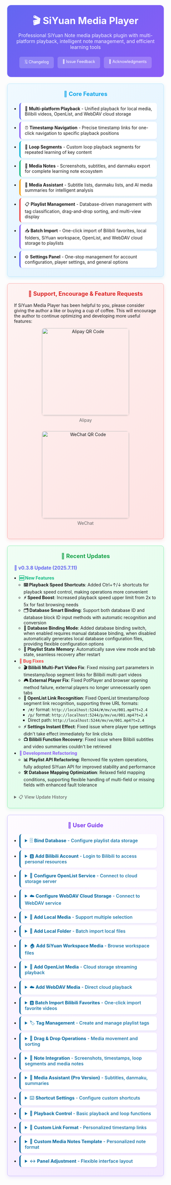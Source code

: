 <div class="sy__outline" style="max-width: 800px; margin: 0 auto;">
    <div style="text-align: center; padding: 2em; background: linear-gradient(135deg, #6366f1, #8b5cf6); border-radius: 12px;">
        <h1 style="color: white; margin: 0; font-size: 2.2em;">🎬 SiYuan Media Player</h1>
        <div style="color: rgba(255,255,255,0.9); margin-top: 0.5em; font-size: 1.1em;">Professional SiYuan Note media playback plugin with multi-platform playback, intelligent note management, and efficient learning tools</div>
        <div style="margin-top: 1.5em; display: flex; justify-content: center; gap: 12px; flex-wrap: wrap;">
            <a href="https://github.com/mm-o/siyuan-media-player/blob/main/CHANGELOG.md"
               style="padding: 8px 16px; background: rgba(255,255,255,0.2); color: white; border-radius: 6px; text-decoration: none; font-size: 0.9em;">🗓 Changelog</a>
               <a href="https://github.com/mm-o/siyuan-media-player/issues"
               style="padding: 8px 16px; background: rgba(255,255,255,0.2); color: white; border-radius: 6px; text-decoration: none; font-size: 0.9em;">💬 Issue Feedback</a>
            <a href="https://vcne5rvqxi9z.feishu.cn/wiki/HOKAw3KTiigaVukvcencOUh7nEb"
               style="padding: 8px 16px; background: rgba(255,255,255,0.2); color: white; border-radius: 6px; text-decoration: none; font-size: 0.9em;">👏 Acknowledgments</a>
        </div>
    </div>
    <div style="margin-top: 1.5em; padding: 1.5em; background: linear-gradient(135deg, #f0f9ff, #e0f2fe); border: 1px solid #bae6fd; border-radius: 8px; box-shadow: 0 4px 12px rgba(14,165,233,0.15);">
        <h2 style="color: #0ea5e9; margin: 0 0 1em; text-align: center; font-size: 1.3em;">🚀 Core Features</h2>
        <ul style="margin: 0; padding-left: 1.2em;">
            <li style="margin: 0.5em 0; padding: 10px 14px; background: white; border-radius: 8px; border-left: 4px solid #6366f1; box-shadow: 0 2px 4px rgba(99,102,241,0.08);">🎥 <strong>Multi-platform Playback</strong> - Unified playback for local media, Bilibili videos, OpenList, and WebDAV cloud storage</li>
            <li style="margin: 0.5em 0; padding: 10px 14px; background: white; border-radius: 8px; border-left: 4px solid #8b5cf6; box-shadow: 0 2px 4px rgba(139,92,246,0.08);">⏰ <strong>Timestamp Navigation</strong> - Precise timestamp links for one-click navigation to specific playback positions</li>
            <li style="margin: 0.5em 0; padding: 10px 14px; background: white; border-radius: 8px; border-left: 4px solid #06b6d4; box-shadow: 0 2px 4px rgba(6,182,212,0.08);">🔄 <strong>Loop Segments</strong> - Custom loop playback segments for repeated learning of key content</li>
            <li style="margin: 0.5em 0; padding: 10px 14px; background: white; border-radius: 8px; border-left: 4px solid #10b981; box-shadow: 0 2px 4px rgba(16,185,129,0.08);">📔 <strong>Media Notes</strong> - Screenshots, subtitles, and danmaku export for complete learning note ecosystem</li>
            <li style="margin: 0.5em 0; padding: 10px 14px; background: white; border-radius: 8px; border-left: 4px solid #f59e0b; box-shadow: 0 2px 4px rgba(245,158,11,0.08);">🤖 <strong>Media Assistant</strong> - Subtitle lists, danmaku lists, and AI media summaries for intelligent analysis</li>
            <li style="margin: 0.5em 0; padding: 10px 14px; background: white; border-radius: 8px; border-left: 4px solid #ef4444; box-shadow: 0 2px 4px rgba(239,68,68,0.08);">📋 <strong>Playlist Management</strong> - Database-driven management with tag classification, drag-and-drop sorting, and multi-view display</li>
            <li style="margin: 0.5em 0; padding: 10px 14px; background: white; border-radius: 8px; border-left: 4px solid #8b5cf6; box-shadow: 0 2px 4px rgba(139,92,246,0.08);">📥 <strong>Batch Import</strong> - One-click import of Bilibili favorites, local folders, SiYuan workspace, OpenList, and WebDAV cloud storage to playlists</li>
            <li style="margin: 0.5em 0; padding: 10px 14px; background: white; border-radius: 8px; border-left: 4px solid #6366f1; box-shadow: 0 2px 4px rgba(99,102,241,0.08);">⚙️ <strong>Settings Panel</strong> - One-stop management for account configuration, player settings, and general options</li>
        </ul>
    </div>
    <div style="margin-top: 1.5em; padding: 1.5em; background: linear-gradient(135deg, #fef3f2, #fee2e2); border: 1px solid #fca5a5; border-radius: 8px; box-shadow: 0 4px 12px rgba(239,68,68,0.15);">
        <h2 style="color: #dc2626; margin: 0 0 1em; text-align: center; font-size: 1.3em;">🧧 Support, Encourage & Feature Requests</h2>
        <p style="margin: 0.5em 0;">If SiYuan Media Player has been helpful to you, please consider giving the author a like or buying a cup of coffee. This will encourage the author to continue optimizing and developing more useful features:</p>
        <div style="margin: 1em 0; text-align: center; display: flex; justify-content: space-around; flex-wrap: wrap; gap: 20px;">
            <div style="text-align: center;">
                <img src="/plugins/siyuan-media-player/assets/images/alipay.jpg"
                     alt="Alipay QR Code"
                     style="width: 280px; border-radius: 8px; box-shadow: 0 2px 4px rgba(0,0,0,0.1);">
                <p style="margin: 0.5em 0; color: #666;">Alipay</p>
            </div>
            <div style="text-align: center;">
                <img src="/plugins/siyuan-media-player/assets/images/wechat.jpg"
                     alt="WeChat QR Code"
                     style="width: 280px; border-radius: 8px; box-shadow: 0 2px 4px rgba(0,0,0,0.1);">
                <p style="margin: 0.5em 0; color: #666;">WeChat</p>
            </div>
        </div>
  </div>
    <div style="margin-top: 1.5em; padding: 1.5em; background: linear-gradient(135deg, #f0fdf4, #dcfce7); border: 1px solid #86efac; border-radius: 8px; box-shadow: 0 4px 12px rgba(34,197,94,0.15);">
        <h2 style="color: #16a34a; margin: 0 0 1em; text-align: center; font-size: 1.3em;">🚀 Recent Updates</h2>

<strong style="color: #6366f1; font-size: 1.1em;">📅 v0.3.8 Update (2025.7.11)</strong>
<ul style="margin: 0.5em 0; padding-left: 1.2em;">
<li style="margin: 0.3em 0;"><strong style="color: #10b981;">🆕 New Features</strong>
<ul style="margin: 0.2em 0; padding-left: 1em;">
<li><strong>⌨️ Playback Speed Shortcuts</strong>: Added Ctrl+↑/↓ shortcuts for playback speed control, making operations more convenient</li>
<li><strong>⚡ Speed Boost</strong>: Increased playback speed upper limit from 2x to 5x for fast browsing needs</li>
<li><strong>🗂️ Database Smart Binding</strong>: Support both database ID and database block ID input methods with automatic recognition and conversion</li>
<li><strong>🔗 Database Binding Mode</strong>: Added database binding switch, when enabled requires manual database binding, when disabled automatically generates local database configuration files, providing flexible configuration options</li>
<li><strong>💾 Playlist State Memory</strong>: Automatically save view mode and tab state, seamless recovery after restart</li>
</ul>
</li>
<li style="margin: 0.3em 0;"><strong style="color: #ef4444;">🐛 Bug Fixes</strong>
<ul style="margin: 0.2em 0; padding-left: 1em;">
<li><strong>🎬 Bilibili Multi-Part Video Fix</strong>: Fixed missing part parameters in timestamp/loop segment links for Bilibili multi-part videos</li>
<li><strong>🎮 External Player Fix</strong>: Fixed PotPlayer and browser opening method failure, external players no longer unnecessarily open tabs</li>
<li><strong>🔗 OpenList Link Recognition</strong>: Fixed OpenList timestamp/loop segment link recognition, supporting three URL formats:
<ul style="margin: 0.2em 0; padding-left: 1em;">
<li><code>/#/</code> format: <code>http://localhost:5244/#/mv/ve/001.mp4?t=2.4</code></li>
<li><code>/p/</code> format: <code>http://localhost:5244/p/mv/ve/001.mp4?t=2.4</code></li>
<li>Direct path: <code>http://localhost:5244/mv/ve/001.mp4?t=2.4</code></li>
</ul>
</li>
<li><strong>⚡ Settings Instant Effect</strong>: Fixed issue where player type settings didn't take effect immediately for link clicks</li>
<li><strong>📺 Bilibili Function Recovery</strong>: Fixed issue where Bilibili subtitles and video summaries couldn't be retrieved</li>
</ul>
</li>
<li style="margin: 0.3em 0;"><strong style="color: #8b5cf6;">🔧 Development Refactoring</strong>
<ul style="margin: 0.2em 0; padding-left: 1em;">
<li><strong>📊 Playlist API Refactoring</strong>: Removed file system operations, fully adopted SiYuan API for improved stability and performance</li>
<li><strong>🛠️ Database Mapping Optimization</strong>: Relaxed field mapping conditions, supporting flexible handling of multi-field or missing fields with enhanced fault tolerance</li>
</ul>
</li>
</ul>
<details style="margin-top: 1.5em;">
<summary style="color: #666; cursor: pointer; font-weight: 500;">📋 View Update History</summary>
<div style="margin-top: 1em; padding-top: 1em; border-top: 1px solid #e0e7ff;">

<strong style="color: #6366f1; font-size: 1.1em;">📅 v0.3.7 Update (2025.7.8)</strong>
<ul style="margin: 0.5em 0; padding-left: 1.2em;">
<li style="margin: 0.3em 0;"><strong style="color: #ef4444;">🐛 Bug Fixes</strong>
<ul style="margin: 0.2em 0; padding-left: 1em;">
<li><strong>📊 Playlist Database Optimization</strong>: Fixed database field specification issues, single/multi-select options now have correct color identification, auto-create gallery view</li>
<li><strong>🔄 Drag-and-Drop Sorting Fix</strong>: Fixed issue where playlist couldn't load after drag-and-drop sorting, ensuring data integrity in multi-tag environments</li>
</ul>
</li>
<li style="margin: 0.3em 0;"><strong style="color: #8b5cf6;">🔧 Development Refactoring</strong>
<ul style="margin: 0.2em 0; padding-left: 1em;">
<li><strong>⚡ Documentation Rewrite</strong>: Optimized documentation styling, added database configuration, account configuration methods</li>
</ul>
</li>
</ul>
<hr style="margin: 1.5em 0; border: none; border-top: 1px solid #e0e7ff;">
<strong style="color: #6366f1; font-size: 1.1em;">📅 v0.3.6 Update (2025.7.5)</strong>
<ul style="margin: 0.5em 0; padding-left: 1.2em;">
<li style="margin: 0.3em 0;"><strong style="color: #10b981;">🆕 New Features</strong>
<ul style="margin: 0.2em 0; padding-left: 1em;">
<li><strong>☁️ WebDAV Cloud Storage Support</strong>: Added WebDAV cloud storage integration including settings panel configuration, tag menu browsing options, direct streaming playback, timestamp links and loop segments support</li>
<li><strong>🎛️ Top Quick Menu</strong>: Added purple TV icon in top bar for quick settings access</li>
<li><strong>🎨 Dedicated Icons</strong>: Added dedicated SVG icons for OpenList and WebDAV services</li>
</ul>
</li>
<li style="margin: 0.3em 0;"><strong style="color: #f59e0b;">✨ Feature Improvements</strong>
<ul style="margin: 0.2em 0; padding-left: 1em;">
<li><strong>🖼️ Image Localization</strong>: Automatically convert cover images and artist avatars to local resources, improving loading speed and offline display support</li>
<li><strong>📔 Media Notes Enhancement</strong>: Newly created documents automatically open in right-side tabs</li>
<li><strong>🔄 Loop Function Enhancement</strong>: Added mutual exclusion between single loop and playlist loop settings</li>
<li><strong>📝 Terminology Optimization</strong>: Updated "Loop Count" to "Segment Loop Count", "Pause After Loop" to "Pause After Segment Loop"</li>
<li><strong>📁 SiYuan Workspace Relative Path</strong>: SiYuan workspace media now uses relative paths for timestamp and loop segment links, consistent with SiYuan workspace menu item path format, improving portability and workspace independence</li>
</ul>
</li>
<li style="margin: 0.3em 0;"><strong style="color: #ef4444;">🐛 Bug Fixes</strong>
<ul style="margin: 0.2em 0; padding-left: 1em;">
<li><strong>🔗 Bilibili Timestamp Links</strong>: Fixed timestamp link generation using playback URLs instead of standard links</li>
<li><strong>📤 Export Functions</strong>: Fixed subtitle, danmaku, and AI summary export functionality</li>
<li><strong>📔 Media Notes</strong>: Fixed document creation failure issue</li>
<li><strong>📸 Screenshot Function</strong>: Fixed screenshot with timestamp option not working</li>
<li><strong>🏷️ Playlist Tag Menu</strong>: Fixed right-click menu rename function not hiding menu after click</li>
<li><strong>🔄 Loop Functions</strong>: Fixed single loop not working for Bilibili videos, playlist loop loading next media but remaining paused, enhanced Bilibili multi-part video series support</li>
<li><strong>🎨 Style Scope</strong>: Fixed SCSS selector affecting SiYuan's scrollbar</li>
</ul>
</li>
<li style="margin: 0.3em 0;"><strong style="color: #8b5cf6;">🔧 Technical Improvements</strong>
<ul style="margin: 0.2em 0; padding-left: 1em;">
<li>Unified core module code structure for improved stability and performance</li>
<li>Implemented muted autoplay bypass strategy for reliable playlist loop</li>
<li>Unified loop mechanism across all media types</li>
</ul>
</li>
</ul>
<hr style="margin: 1.5em 0; border: none; border-top: 1px solid #e0e7ff;">
<strong style="color: #6366f1; font-size: 1.1em;">📅 v0.3.5 Update (2025.7.2)</strong>
<div style="margin: 0.5em 0; padding: 0.8em; background: #fef3f2; border-left: 4px solid #f87171; border-radius: 4px;">
<strong style="color: #dc2626;">⚠️ Important Notice: Due to major refactoring, this update causes incompatibility with playlist and settings configurations!</strong><br>
📋 Please backup your data before updating. Config file location: <code>data\storage\petal\siyuan-media-player\config.json</code><br>
🔄 You will need to reconfigure playlists and related settings after updating
</div>
<ul style="margin: 0.5em 0; padding-left: 1.2em;">
<li style="margin: 0.2em 0;"><strong>📋 Playlist Refactoring</strong>: Optimized playlist component structure and performance for better responsiveness with large media collections</li>
<li style="margin: 0.2em 0;"><strong>⚙️ Settings Component Refactoring</strong>: Removed complex styles, simplified to intuitive toggle switch interface, unified component processing logic, significantly improved configuration efficiency, added real-time display of database avid and notebook ID, removed save and reset buttons, implemented real-time saving with individual reset</li>
<li style="margin: 0.2em 0;"><strong>📚 Database Configuration Sync</strong>: Playlist configurations automatically sync to database, ensuring data consistency</li>
<li style="margin: 0.2em 0;"><strong>🎯 Drag & Drop Enhancement</strong>: Support drag & drop media items for sorting and cross-tab movement, support drag & drop playlist tabs for reordering, removed traditional sort buttons, unified with drag & drop operations</li>
<li style="margin: 0.2em 0;"><strong>📷 Screenshot Function Fix</strong>: Fixed screenshot with timestamp feature, ensuring proper screenshot-timestamp association</li>
<li style="margin: 0.2em 0;"><strong>🏷️ Visual Tag Optimization</strong>: Added visual source and type tags for playlist items, making interface more intuitive and beautiful</li>
<li style="margin: 0.2em 0;"><strong>👨‍💼 Account Style Optimization</strong>: Improved Bilibili account display styling for better user experience</li>
<li style="margin: 0.2em 0;"><strong>💬 SiYuan Workspace Enhancement</strong>: Complete browsing of SiYuan Note workspace file system, supporting browsing and playing media files from all folders</li>
<li style="margin: 0.2em 0;"><strong>🔗 Media Notes URL Fix</strong>: Fixed issue where Bilibili media notes used playback URLs instead of standard links</li>
<li style="margin: 0.2em 0;"><strong>🧹 Feature Streamlining</strong>: Removed built-in script loading functionality, recommend using SiYuan's built-in JS script feature</li>
<li style="margin: 0.2em 0;"><strong>🔄 Cloud Storage Refactoring</strong>: Refactored AList cloud storage functionality to OpenList, providing unified cloud storage interface with improved compatibility and stability</li>
<li style="margin: 0.2em 0;"><strong>⚡ Code Optimization</strong>: Extremely simplified core code, cleaned up redundant logic, reduced plugin size</li>
<li style="margin: 0.2em 0;"><strong>🎯 Core Focus</strong>: Focus on media playback and note integration features, improving stability and performance</li>
</ul>

</div>
</details>
</div>
    <div style="margin-top: 1.5em; padding: 1.5em; background: linear-gradient(135deg, #fefbff, #f3e8ff); border: 1px solid #c4b5fd; border-radius: 8px; box-shadow: 0 4px 12px rgba(139,92,246,0.15);">
        <h2 style="color: #7c3aed; margin: 0 0 1em; text-align: center; font-size: 1.3em;">📖 User Guide</h2>
        <ul style="margin: 0; padding-left: 1.2em;">
            <li style="margin: 0.5em 0; padding: 10px 14px; background: white; border-radius: 8px; border-left: 4px solid #0369a1; box-shadow: 0 2px 4px rgba(124,58,237,0.08);">
<details>
                <summary style="color: #0369a1; cursor: pointer; font-weight: 500; font-size: 1.05em;">🗄️ <strong>Bind Database</strong> - Configure playlist data storage</summary>
                <div style="margin-top: 0.8em; padding-top: 0.8em; border-top: 1px solid #f3e8ff;">
                1. Select a database block, click the database icon or right-click > Copy > Copy ID<br>
                2. Open SiYuan Media Player settings panel<br>
                3. Find "Playlist Database" in the "General" tab<br>
                4. Paste the database block ID copied in step 1 to bind the database<br>
                5. After successful binding, all playlist data will sync to the specified database<br>
                6. Supports auto-creation of gallery view for intuitive media list management
                </div>
                </details>
            </li>
            <li style="margin: 0.5em 0; padding: 10px 14px; background: white; border-radius: 8px; border-left: 4px solid #0369a1; box-shadow: 0 2px 4px rgba(124,58,237,0.08);">
<details>
                <summary style="color: #0369a1; cursor: pointer; font-weight: 500; font-size: 1.05em;">🅱️ <strong>Add Bilibili Account</strong> - Login to Bilibili to access personal resources</summary>
                <div style="margin-top: 0.8em; padding-top: 0.8em; border-top: 1px solid #f3e8ff;">
                1. Find the "Bilibili Account" section in the settings panel<br>
                2. Click the "Login to Bilibili Account" button<br>
                3. Scan the displayed QR code (using Bilibili mobile app)<br>
                4. After successful login, you can watch Bilibili videos and batch add favorites
                </div>
</details>
            </li>
            <li style="margin: 0.5em 0; padding: 10px 14px; background: white; border-radius: 8px; border-left: 4px solid #0369a1; box-shadow: 0 2px 4px rgba(124,58,237,0.08);">
<details>
                <summary style="color: #0369a1; cursor: pointer; font-weight: 500; font-size: 1.05em;">🔗 <strong>Configure OpenList Service</strong> - Connect to cloud storage server</summary>
                <div style="margin-top: 0.8em; padding-top: 0.8em; border-top: 1px solid #f3e8ff;">
                1. Find the "OpenList Configuration" section in the settings panel<br>
                2. Fill in the OpenList server address (e.g., http://localhost:5244)<br>
                3. Enter username and password<br>
                4. After successful configuration, you can directly browse and play media files from OpenList
                </div>
</details>
            </li>
            <li style="margin: 0.5em 0; padding: 10px 14px; background: white; border-radius: 8px; border-left: 4px solid #0369a1; box-shadow: 0 2px 4px rgba(3,105,161,0.08);">
<details>
                <summary style="color: #0369a1; cursor: pointer; font-weight: 500; font-size: 1.05em;">☁️ <strong>Configure WebDAV Cloud Storage</strong> - Connect to WebDAV service</summary>
                <div style="margin-top: 0.8em; padding-top: 0.8em; border-top: 1px solid #e0f2fe;">
                1. Find the "WebDAV Configuration" section in the settings panel<br>
                2. Fill in the WebDAV server address<br>
                3. Enter username and password<br>
                4. Supports mainstream WebDAV services like Jianguoyun (坚果云), NextCloud<br>
                5. After successful configuration, you can directly browse and play media files from WebDAV
                </div>
</details>
            </li>
            <li style="margin: 0.5em 0; padding: 10px 14px; background: white; border-radius: 8px; border-left: 4px solid #0369a1; box-shadow: 0 2px 4px rgba(3,105,161,0.08);">
<details>
                <summary style="color: #0369a1; cursor: pointer; font-weight: 500; font-size: 1.05em;">📁 <strong>Add Local Media</strong> - Support multiple selection</summary>
                <div style="margin-top: 0.8em; padding-top: 0.8em; border-top: 1px solid #e0f2fe;">
                1. Click the "Add" button at the bottom of the playlist<br>
                2. Select the media files you want to add in the file manager<br>
                3. Click "Open" to add them to the playlist<br>
                4. Supports single and multiple selection<br>
                5. System automatically detects subtitle files with the same name
                </div>
</details>
            </li>
            <li style="margin: 0.5em 0; padding: 10px 14px; background: white; border-radius: 8px; border-left: 4px solid #0369a1; box-shadow: 0 2px 4px rgba(3,105,161,0.08);">
<details>
                <summary style="color: #0369a1; cursor: pointer; font-weight: 500; font-size: 1.05em;">📂 <strong>Add Local Folder</strong> - Batch import local files</summary>
                <div style="margin-top: 0.8em; padding-top: 0.8em; border-top: 1px solid #e0f2fe;">
                1. Click the "+" on the playlist tab to open the menu<br>
                2. Click "Add Local Folder"<br>
                3. Select the folder you want to add in the file browser<br>
                4. Click the "Select Folder" button<br>
                5. System will automatically scan and batch import all qualified media files
                </div>
</details>
            </li>
            <li style="margin: 0.5em 0; padding: 10px 14px; background: white; border-radius: 8px; border-left: 4px solid #0369a1; box-shadow: 0 2px 4px rgba(3,105,161,0.08);">
<details>
                <summary style="color: #0369a1; cursor: pointer; font-weight: 500; font-size: 1.05em;">🏠 <strong>Add SiYuan Workspace Media</strong> - Browse workspace files</summary>
                <div style="margin-top: 0.8em; padding-top: 0.8em; border-top: 1px solid #e0f2fe;">
                1. Click the "+" on the playlist tab to open the menu<br>
                2. Click "Add SiYuan Workspace" to add SiYuan workspace to the playlist<br>
                3. SiYuan workspace media uses relative paths for easy workspace migration
                </div>
</details>
            </li>
            <li style="margin: 0.5em 0; padding: 10px 14px; background: white; border-radius: 8px; border-left: 4px solid #0369a1; box-shadow: 0 2px 4px rgba(3,105,161,0.08);">
<details>
                <summary style="color: #0369a1; cursor: pointer; font-weight: 500; font-size: 1.05em;">🔗 <strong>Add OpenList Media</strong> - Cloud storage streaming playback</summary>
                <div style="margin-top: 0.8em; padding-top: 0.8em; border-top: 1px solid #e0f2fe;">
                1. Ensure OpenList server connection is configured<br>
                2. Click the "+" on the playlist tab to open the menu<br>
                3. Click "Add OpenList Cloud"<br>
                4. Media will stream directly without downloading to local storage
                </div>
</details>
            </li>
            <li style="margin: 0.5em 0; padding: 10px 14px; background: white; border-radius: 8px; border-left: 4px solid #0369a1; box-shadow: 0 2px 4px rgba(3,105,161,0.08);">
<details>
                <summary style="color: #0369a1; cursor: pointer; font-weight: 500; font-size: 1.05em;">☁️ <strong>Add WebDAV Media</strong> - Direct cloud playback</summary>
                <div style="margin-top: 0.8em; padding-top: 0.8em; border-top: 1px solid #e0f2fe;">
                1. Ensure WebDAV cloud storage connection is configured<br>
                2. Click the "+" on the playlist tab to open the menu<br>
                3. Click "Add WebDAV Cloud"<br>
                4. Media will stream directly without downloading to local storage
                </div>
</details>
            </li>
            <li style="margin: 0.5em 0; padding: 10px 14px; background: white; border-radius: 8px; border-left: 4px solid #0369a1; box-shadow: 0 2px 4px rgba(3,105,161,0.08);">
<details>
                <summary style="color: #0369a1; cursor: pointer; font-weight: 500; font-size: 1.05em;">🅱️ <strong>Batch Import Bilibili Favorites</strong> - One-click import favorite videos</summary>
                <div style="margin-top: 0.8em; padding-top: 0.8em; border-top: 1px solid #e0f2fe;">
                1. Ensure Bilibili account is logged in<br>
                2. Click the "+" on the playlist tab to open the menu<br>
                3. Click "Add Bilibili Favorites"<br>
                3. Select the favorites folder to import<br>
                4. System will batch import all videos from the favorites folder
                </div>
</details>
            </li>
            <li style="margin: 0.5em 0; padding: 10px 14px; background: white; border-radius: 8px; border-left: 4px solid #0369a1; box-shadow: 0 2px 4px rgba(3,105,161,0.08);">
<details>
                <summary style="color: #0369a1; cursor: pointer; font-weight: 500; font-size: 1.05em;">🏷️ <strong>Tag Management</strong> - Create and manage playlist tags</summary>
                <div style="margin-top: 0.8em; padding-top: 0.8em; border-top: 1px solid #e0f2fe;">
                1. Click the "+" button at the top of the playlist to create a new tag<br>
                2. Enter tag name and confirm<br>
                3. <strong>Rename tag</strong>: Right-click the tag > Select "Rename"<br>
                4. <strong>Delete tag</strong>: Right-click the tag > Select "Delete" to remove tag and media under it<br>
                5. <strong>Clear tag</strong>: Right-click the tag > Select "Clear" to clear media under the tag
                </div>
</details>
            </li>
            <li style="margin: 0.5em 0; padding: 10px 14px; background: white; border-radius: 8px; border-left: 4px solid #0369a1; box-shadow: 0 2px 4px rgba(3,105,161,0.08);">
                <details>
                <summary style="color: #0369a1; cursor: pointer; font-weight: 500; font-size: 1.05em;">🔄 <strong>Drag & Drop Operations</strong> - Media movement and sorting</summary>
                <div style="margin-top: 0.8em; padding-top: 0.8em; border-top: 1px solid #e0f2fe;">
                <strong>Drag media items:</strong><br>
                1. <strong>Move between tags</strong>: Drag media items from one tag to another<br>
                <strong>Drag sorting:</strong><br>
                1. <strong>Media sorting</strong>: Drag media items within the same tag to adjust playback order<br>
                2. <strong>Tag sorting</strong>: Drag tag headers to adjust tag display order<br>
                3. Sort order is automatically saved to database
                </div>
</details>
            </li>
            <li style="margin: 0.5em 0; padding: 10px 14px; background: white; border-radius: 8px; border-left: 4px solid #0369a1; box-shadow: 0 2px 4px rgba(3,105,161,0.08);">
<details>
                <summary style="color: #0369a1; cursor: pointer; font-weight: 500; font-size: 1.05em;">📝 <strong>Note Integration</strong> - Screenshots, timestamps, loop segments and media notes</summary>
                <div style="margin-top: 0.8em; padding-top: 0.8em; border-top: 1px solid #e0f2fe;">
                <strong>Create screenshots (with timestamp):</strong><br>
                1. Play video to the position you want to screenshot<br>
                2. Click the screenshot button to create screenshot<br>
                3. Screenshot will include timestamp based on settings<br><br>
                <strong>Create timestamps and loop segments:</strong><br>
                1. Play video to the position you want to mark<br>
                2. Click timestamp button to create timestamp link<br>
                3. <strong>Create loop segment</strong>:<br>
                   - Click loop segment button to set start point<br>
                   - Play to end position and click again to set end point<br>
                   - Can set loop count and whether to pause after loop<br>
                4. Generated links will be inserted at specified location or copied to clipboard based on settings<br><br>
                <strong>Create media notes:</strong><br>
                1. Play the media you want to take notes on<br>
                2. Click the "Media Notes" button in the control bar (or use shortcut key)<br>
                3. System creates notes based on custom template, including media info, timestamp, thumbnail, etc.<br>
                4. Notes can be inserted into current document or created in specified notebook
                </div>
</details>
            </li>
            <li style="margin: 0.5em 0; padding: 10px 14px; background: white; border-radius: 8px; border-left: 4px solid #0369a1; box-shadow: 0 2px 4px rgba(3,105,161,0.08);">
<details>
                <summary style="color: #0369a1; cursor: pointer; font-weight: 500; font-size: 1.05em;">🧠 <strong>Media Assistant (Pro Version)</strong> - Subtitles, danmaku, summaries</summary>
                <div style="margin-top: 0.8em; padding-top: 0.8em; border-top: 1px solid #e0f2fe;">
                1. Click the "Media Assistant" button while playing video<br>
                2. <strong>Subtitle list</strong>: Browse and search subtitle content, click to jump<br>
                3. <strong>Video summary</strong>: View AI-generated content overview<br>
                4. <strong>Danmaku list</strong>: Browse video danmaku list, needs to be enabled in settings<br>
                5. <strong>One-click export</strong>: Export assistant content to notes
                </div>
</details>
            </li>
            <li style="margin: 0.5em 0; padding: 10px 14px; background: white; border-radius: 8px; border-left: 4px solid #0369a1; box-shadow: 0 2px 4px rgba(3,105,161,0.08);">
<details>
                <summary style="color: #0369a1; cursor: pointer; font-weight: 500; font-size: 1.05em;">⌨️ <strong>Shortcut Settings</strong> - Configure custom shortcuts</summary>
                <div style="margin-top: 0.8em; padding-top: 0.8em; border-top: 1px solid #e0f2fe;">
                1. Open SiYuan Settings > Shortcuts<br>
                2. Search for "Media Player" or "siyuan-media-player"<br>
                3. Set shortcuts for the following functions:<br>
                   - <strong>⏱️ Add Timestamp</strong>: Quickly generate current time link<br>
                   - <strong>🔄 Loop Segment</strong>: Set loop playback interval<br>
                   - <strong>📸 Screenshot</strong>: Capture video frame<br>
                   - <strong>📔 Media Notes</strong>: Quickly create notes<br>
                   - <strong>🧠 Open Media Player Panel</strong>: Open/close dock panel<br>
                4. <strong>Built-in player shortcuts</strong>:<br>
                   - Space: Play/pause<br>
                   - Left/right arrows: Rewind/fast forward<br>
                   - Up/down arrows: Volume adjustment<br>
                   - <strong>Ctrl+↑</strong>: Increase playback speed (+0.5x, max 5x)<br>
                   - <strong>Ctrl+↓</strong>: Decrease playback speed (-0.5x, min 0.5x)
                </div>
</details>
            </li>
            <li style="margin: 0.5em 0; padding: 10px 14px; background: white; border-radius: 8px; border-left: 4px solid #0369a1; box-shadow: 0 2px 4px rgba(124,58,237,0.08);">
<details>
                <summary style="color: #0369a1; cursor: pointer; font-weight: 500; font-size: 1.05em;">🎵 <strong>Playback Control</strong> - Basic playback and loop functions</summary>
                <div style="margin-top: 0.8em; padding-top: 0.8em; border-top: 1px solid #f3e8ff;">
                <strong>Basic playback operations:</strong><br>
                1. <strong>Play/pause</strong>: Click play button or press space<br>
                2. <strong>Progress control</strong>: Drag progress bar or use left/right arrow keys<br>
                3. <strong>Volume adjustment</strong>: Use volume slider or up/down arrow keys<br>
                4. <strong>Playback speed</strong>: Adjust playback speed in settings or use Ctrl+↑/↓ shortcuts<br>
                5. <strong>Picture-in-Picture</strong>: Enable in player settings or select "Picture-in-Picture" open mode<br>
                6. <strong>Fullscreen</strong>: Click fullscreen button or double-click play area<br><br>
                <strong>Loop playback functions:</strong><br>
                1. <strong>Single loop</strong>: Repeat current media<br>
                2. <strong>Playlist loop</strong>: Restart from beginning after finishing playlist<br>
                3. <strong>Segment loop</strong>: Set specific time segment for repeated playback<br>
                4. <strong>Loop count setting</strong>: Configure loop count in settings<br>
                5. <strong>Pause after loop</strong>: Can set to automatically pause after loop ends
                </div>
</details>
            </li>
            <li style="margin: 0.5em 0; padding: 10px 14px; background: white; border-radius: 8px; border-left: 4px solid #0369a1; box-shadow: 0 2px 4px rgba(124,58,237,0.08);">
<details>
                <summary style="color: #0369a1; cursor: pointer; font-weight: 500; font-size: 1.05em;">🔗 <strong>Custom Link Format</strong> - Personalized timestamp links</summary>
                <div style="margin-top: 0.8em; padding-top: 0.8em; border-top: 1px solid #f3e8ff;">
                In settings, you can customize the display format of timestamp links. For example:<br>
                <code>- [😄Title Time Subtitle](Link)</code> // Link with emoji<br>
                <code>> 🕒 Time | Title | Subtitle</code> // Quote-formatted link
                </div>
</details>
            </li>
            <li style="margin: 0.5em 0; padding: 10px 14px; background: white; border-radius: 8px; border-left: 4px solid #0369a1; box-shadow: 0 2px 4px rgba(124,58,237,0.08);">
<details>
                <summary style="color: #0369a1; cursor: pointer; font-weight: 500; font-size: 1.05em;">📝 <strong>Custom Media Notes Template</strong> - Personalized note format</summary>
                <div style="margin-top: 0.8em; padding-top: 0.8em; border-top: 1px solid #f3e8ff;">
                You can create your own media notes template in settings with various variables:<br>
                <strong>Available variables</strong>: Media title, current timestamp, artist name, media URL, media duration, media thumbnail, media type, media ID, current date, current date and time
                </div>
</details>
            </li>
            <li style="margin: 0.5em 0; padding: 10px 14px; background: white; border-radius: 8px; border-left: 4px solid #0369a1; box-shadow: 0 2px 4px rgba(124,58,237,0.08);">
<details>
                <summary style="color: #0369a1; cursor: pointer; font-weight: 500; font-size: 1.05em;">↔️ <strong>Panel Adjustment</strong> - Flexible interface layout</summary>
                <div style="margin-top: 0.8em; padding-top: 0.8em; border-top: 1px solid #f3e8ff;">
                • You can resize the player panels by dragging the panel edges<br>
                • Hover near the panel edge until the cursor changes to resize cursor<br>
                • Click and drag to adjust panel size<br>
                • This feature applies to playlist panel, settings panel, and media assistant panel<br>
                </div>
</details>
            </li>
        </ul>
    </div>
</div>
